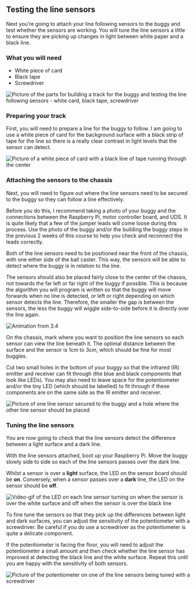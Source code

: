 [comment]: # (
Is this step open? Y/N
If so, short description of this step:
Related links:
Related files:
)

## Testing the line sensors

Next you’re going to attach your line following sensors to the buggy and test whether the sensors are working. You will tune the line sensors a little to ensure they are picking up changes in light between white paper and a black line.

### What you will need

+ White piece of card
+ Black tape
+ Screwdriver

![Picture of the parts for building a track for the buggy and testing the line following sensors - white card, black tape, screwdriver](images/3_6-parts-for-line-testing)

### Preparing your track 

First, you will need to prepare a line for the buggy to follow. I am going to use a white piece of card for the background surface with a black strip of tape for the line so there is a really clear contrast in light levels that the sensor can detect. 

![Picture of a white piece of card with a black line of tape running through the center](images/)

### Attaching the sensors to the chassis

Next, you will need to figure out where the line sensors need to be secured to the buggy so they can follow a line effectively.

Before you do this, I recommend taking a photo of your buggy and the connections between the Raspberry Pi, motor controller board, and UDS. It is quite likely that a few of the jumper leads will come loose during this process. Use the photo of the buggy and/or the building the buggy steps in the previous 2 weeks of this course to help you check and reconnect the leads correctly.

Both of the line sensors need to be positioned near the front of the chassis, with one either side of the ball caster. This way, the sensors will be able to detect where the buggy is in relation to the line.

The sensors should also be placed fairly close to the center of the chassis, not towards the far left or far right of the buggy if possible. This is because the algorithm you will program is written so that the buggy will move forwards when no line is detected, or left or right depending on which sensor detects the line. Therefore, the smaller the gap is between the sensors, the less the buggy will wiggle side-to-side before it is directly over the line again. 

![Animation from 3.4](images/)

On the chassis, mark where you want to position the line sensors so each sensor can view the line beneath it. The optimal distance between the surface and the sensor is 1cm to 3cm, which should be fine for most buggies.

Cut two small holes in the bottom of your buggy so that the infrared (IR) emitter and receiver can fit through (the blue and black components that look like LEDs). You may also need to leave space for the potentiometer and/or the tiny LED (which should be labelled) to fit through if these components are on the same side as the IR emitter and receiver.

![Picture of one line sensor secured to the buggy and a hole where the other line sensor should be placed](images/)

### Tuning the line sensors

You are now going to check that the line sensors detect the difference between a light surface and a dark line.

With the line sensors attached, boot up your Raspberry Pi. Move the buggy slowly side to side so each of the line sensors passes over the dark line.

Whilst a sensor is over a **light** surface, the LED on the sensor board should be **on**. Conversely, when a sensor passes over a **dark** line, the LED on the sensor should be **off**.

![Video-gif of the LED on each line sensor turning on when the sensor is over the white surface and off when the sensor is over the black line](images/)

To fine tune the sensors so that they pick up the differences between light and dark surfaces, you can adjust the sensitivity of the potentiometer with a screwdriver. Be careful if you do use a screwdriver as the potentiometer is quite a delicate component. 

If the potentiometer is facing the floor, you will need to adjust the potentiometer a small amount and then check whether the line sensor has improved at detecting the black line and the white surface. Repeat this until you are happy with the sensitivity of both sensors.

![Picture of the potentiometer on one of the line sensors being tuned with a screwdriver](images/)